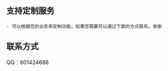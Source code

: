 ## 支持定制服务

    - 可以根据您的业务来定制功能，如果您需要可以通过下面的方式联系，谢谢

## 联系方式

QQ：601424688

<!-- 微信号：KnoxZhang0 -->

<script setup>
import Footer from '../components/Footer.vue'
</script>

<Footer/>
